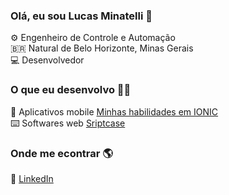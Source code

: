 ### Olá, eu sou Lucas Minatelli 👋

⚙️ Engenheiro de Controle e Automação <br>
🇧🇷 Natural de Belo Horizonte, Minas Gerais <br>
💻 Desenvolvedor <br>

### O que eu desenvolvo 👨‍💻

📱 Aplicativos mobile [Minhas habilidades em IONIC](https://github.com/lucasminatelli/lucasminatelli/blob/main/ionic_skills.md) <br>
⌨️ Softwares web [Sriptcase](https://github.com/ionic-team/ionic-framework) <br>

### Onde me econtrar 🌎

💼 [LinkedIn](https://www.linkedin.com/in/lucas-minatelli-rezende-44473016b/)
